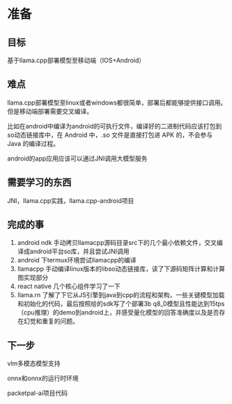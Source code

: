# 准备

## 目标

基于llama.cpp部署模型至移动端（IOS+Android）

## 难点

llama.cpp部署模型至linux或者windows都很简单，部署后都能够提供接口调用。但是移动端部署需要交叉编译。

比如在android中编译为android的可执行文件，编译好的二进制代码应该打包到so动态链接库中，在 Android 中，.so 文件是直接打包进 APK 的，不会参与 Java 的编译过程。

android的app应用应该可以通过JNI调用大模型服务

## 需要学习的东西

JNI，llama.cpp实践，llama.cpp-android项目

## 完成的事


1. android ndk 手动拷贝llamacpp源码目录src下的几个最小依赖文件，交叉编译成android平台so库，并且尝试JNI调用
2. android 下termux环境尝试llamacpp的编译
3. llamacpp 手动编译linux版本的libso动态链接库，读了下源码矩阵计算和计算图实现部分
4. react native 几个核心组件学习了一下
5. llama.rn 了解了下它从JS引擎到java到cpp的流程和架构，一些关键模型加载和初始化的代码，最后按照给的sdk写了个部署3b q8_0模型且性能达到15tps（cpu推理）的demo到android上，并感受量化模型的回答准确度以及是否存在幻觉和重复的问题。

## 下一步

vlm多模态模型支持

onnx和onnx的运行时环境

packetpal-ai项目代码